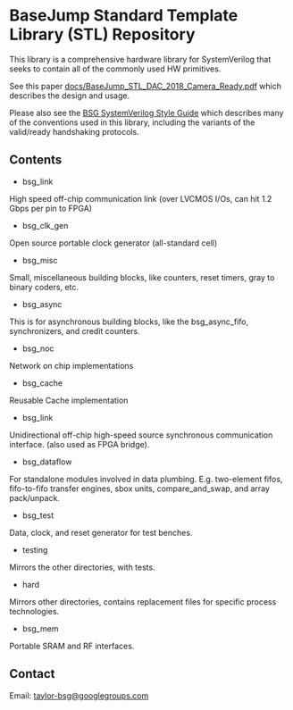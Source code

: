 # BaseJump Standard Template Library (STL) Repository

This library is a comprehensive hardware library for SystemVerilog that seeks to
contain all of the commonly used HW primitives. 

See this paper [docs/BaseJump_STL_DAC_2018_Camera_Ready.pdf](https://github.com/bespoke-silicon-group/basejump_stl/blob/master/docs/BaseJump_STL_DAC_2018_Camera_Ready.pdf)
which describes the design and usage.

Please also see the [BSG SystemVerilog Style Guide](https://docs.google.com/document/d/1xA5XUzBtz_D6aSyIBQUwFk_kSUdckrfxa2uzGjMgmCU/edit#) which describes many of the conventions used in this library, including the variants of the valid/ready handshaking protocols.

## Contents

* bsg_link

High speed off-chip communication link (over LVCMOS I/Os, can hit 1.2 Gbps per pin to FPGA)

* bsg_clk_gen

Open source portable clock generator (all-standard cell)

* bsg_misc

Small, miscellaneous building blocks, like counters, reset timers, gray to binary coders, etc.

* bsg_async

This is for asynchronous building blocks, like the bsg_async_fifo, synchronizers, and credit counters.

* bsg_noc

Network on chip implementations

* bsg_cache

Reusable Cache implementation

* bsg_link

Unidirectional off-chip high-speed source synchronous communication interface. (also used as FPGA bridge).
 
* bsg_dataflow

For standalone modules involved in data plumbing. E.g. two-element fifos, fifo-to-fifo transfer engines,
sbox units, compare_and_swap, and array pack/unpack.

* bsg_test

Data, clock, and reset generator for test benches.

* testing

Mirrors the other directories, with tests.

* hard

Mirrors other directories, contains replacement files for specific process technologies.

* bsg_mem

Portable SRAM and RF interfaces.

## Contact

Email: taylor-bsg@googlegroups.com
